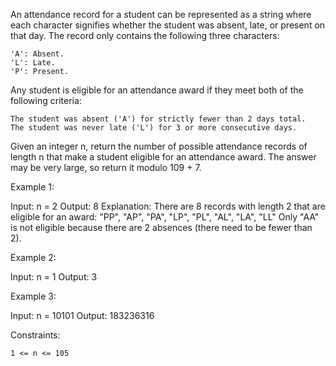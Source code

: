 An attendance record for a student can be represented as a string where each character signifies whether the student was absent, late, or present on that day. The record only contains the following three characters:

    'A': Absent.
    'L': Late.
    'P': Present.

Any student is eligible for an attendance award if they meet both of the following criteria:

    The student was absent ('A') for strictly fewer than 2 days total.
    The student was never late ('L') for 3 or more consecutive days.

Given an integer n, return the number of possible attendance records of length n that make a student eligible for an attendance award. The answer may be very large, so return it modulo 109 + 7.

Example 1:

Input: n = 2
Output: 8
Explanation: There are 8 records with length 2 that are eligible for an award:
"PP", "AP", "PA", "LP", "PL", "AL", "LA", "LL"
Only "AA" is not eligible because there are 2 absences (there need to be fewer than 2).

Example 2:

Input: n = 1
Output: 3

Example 3:

Input: n = 10101
Output: 183236316

Constraints:

    1 <= n <= 105
